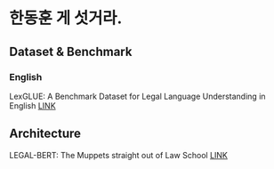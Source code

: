 # 한동훈 게 섯거라.

##  Dataset & Benchmark
### English
LexGLUE: A Benchmark Dataset for Legal Language Understanding in English [LINK](https://arxiv.org/abs/2110.00976)


## Architecture
LEGAL-BERT: The Muppets straight out of Law School [LINK](https://aclanthology.org/2020.findings-emnlp.261.pdf)
